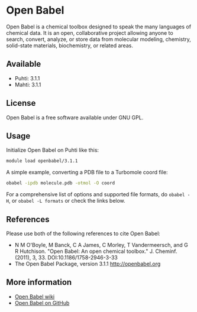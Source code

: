 # Open Babel

Open Babel is a chemical toolbox designed to speak the many languages of chemical
data. It is an open, collaborative project allowing anyone to search, convert,
analyze, or store data from molecular modeling, chemistry, solid-state materials,
biochemistry, or related areas.

## Available

-   Puhti: 3.1.1
-   Mahti: 3.1.1

## License

Open Babel is a free software available under GNU GPL.

## Usage

Initialize Open Babel on Puhti like this:

```bash
module load openbabel/3.1.1
```

A simple example, converting a PDB file to a Turbomole coord file:

```bash
obabel -ipdb molecule.pdb -otmol -O coord
```

For a comprehensive list of options and supported file formats, do  `obabel -H`,
or `obabel -L formats` or check the links below.

## References

Please use both of the following references to cite Open Babel:

-   N M O'Boyle, M Banck, C A James, C Morley, T Vandermeersch, and G R Hutchison.
    "Open Babel: An open chemical toolbox." J. Cheminf. (2011), 3, 33. DOI:10.1186/1758-2946-3-33
-   The Open Babel Package, version 3.1.1 http://openbabel.org

## More information

-   [Open Babel wiki](http://openbabel.org/wiki/Main_Page)
-   [Open Babel on GitHub](https://github.com/openbabel )
